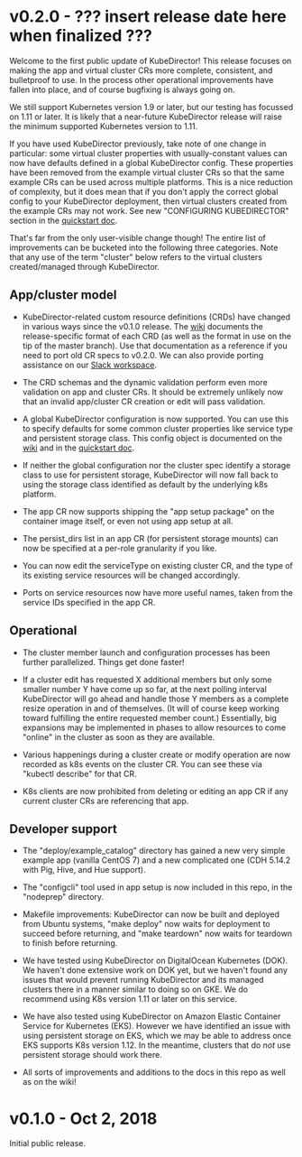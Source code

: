 # v0.2.0 - ??? insert release date here when finalized ???

Welcome to the first public update of KubeDirector! This release focuses on making the app and virtual cluster CRs more complete, consistent, and bulletproof to use. In the process other operational improvements have fallen into place, and of course bugfixing is always going on.

We still support Kubernetes version 1.9 or later, but our testing has focussed on 1.11 or later. It is likely that a near-future KubeDirector release will raise the minimum supported Kubernetes version to 1.11.

If you have used KubeDirector previously, take note of one change in particular: some virtual cluster properties with usually-constant values can now have defaults defined in a global KubeDirector config. These properties have been removed from the example virtual cluster CRs so that the same example CRs can be used across multiple platforms. This is a nice reduction of complexity, but it does mean that if you don't apply the correct global config to your KubeDirector deployment, then virtual clusters created from the example CRs may not work. See new "CONFIGURING KUBEDIRECTOR" section in the [quickstart doc](doc/quickstart.md).

That's far from the only user-visible change though! The entire list of improvements can be bucketed into the following three categories. Note that any use of the term "cluster" below refers to the virtual clusters created/managed through KubeDirector.

## App/cluster model

* KubeDirector-related custom resource definitions (CRDs) have changed in various ways since the v0.1.0 release. The [wiki](https://github.com/bluek8s/kubedirector/wiki) documents the release-specific format of each CRD (as well as the format in use on the tip of the master branch). Use that documentation as a reference if you need to port old CR specs to v0.2.0. We can also provide porting assistance on our [Slack workspace](https://join.slack.com/t/bluek8s/shared_invite/enQtNDUwMzkwODY5OTM4LTRhYmRmZmE4YzY3OGUzMjA1NDg0MDVhNDQ2MGNkYjRhM2RlMDNjMTI1NDQyMjAzZGVlMDFkNThkNGFjZGZjMGY).

* The CRD schemas and the dynamic validation perform even more validation on app and cluster CRs. It should be extremely unlikely now that an invalid app/cluster CR creation or edit will pass validation.

* A global KubeDirector configuration is now supported. You can use this to specify defaults for some common cluster properties like service type and persistent storage class. This config object is documented on the [wiki](https://github.com/bluek8s/kubedirector/wiki) and in the [quickstart doc](doc/quickstart.md).

* If neither the global configuration nor the cluster spec identify a storage class to use for persistent storage, KubeDirector will now fall back to using the storage class identified as default by the underlying k8s platform.

* The app CR now supports shipping the "app setup package" on the container image itself, or even not using app setup at all.

* The persist_dirs list in an app CR (for persistent storage mounts) can now be specified at a per-role granularity if you like.

* You can now edit the serviceType on existing cluster CR, and the type of its existing service resources will be changed accordingly.

* Ports on service resources now have more useful names, taken from the service IDs specified in the app CR.

## Operational

* The cluster member launch and configuration processes has been further parallelized. Things get done faster!

* If a cluster edit has requested X additional members but only some smaller number Y have come up so far, at the next polling interval KubeDirector will go ahead and handle those Y members as a complete resize operation in and of themselves. (It will of course keep working toward fulfilling the entire requested member count.) Essentially, big expansions may be implemented in phases to allow resources to come "online" in the cluster as soon as they are available.

* Various happenings during a cluster create or modify operation are now recorded as k8s events on the cluster CR. You can see these via "kubectl describe" for that CR.

* K8s clients are now prohibited from deleting or editing an app CR if any current cluster CRs are referencing that app.

## Developer support

* The "deploy/example_catalog" directory has gained a new very simple example app (vanilla CentOS 7) and a new complicated one (CDH 5.14.2 with Pig, Hive, and Hue support).

* The "configcli" tool used in app setup is now included in this repo, in the "nodeprep" directory.

* Makefile improvements: KubeDirector can now be built and deployed from Ubuntu systems, "make deploy" now waits for deployment to succeed before returning, and "make teardown" now waits for teardown to finish before returning.

* We have tested using KubeDirector on DigitalOcean Kubernetes (DOK). We haven't done extensive work on DOK yet, but we haven't found any issues that would prevent running KubeDirector and its managed clusters there in a manner similar to doing so on GKE. We do recommend using K8s version 1.11 or later on this service.

* We have also tested using KubeDirector on Amazon Elastic Container Service for Kubernetes (EKS). However we have identified an issue with using persistent storage on EKS, which we may be able to address once EKS supports K8s version 1.12. In the meantime, clusters that do *not* use persistent storage should work there.

* All sorts of improvements and additions to the docs in this repo as well as on the wiki!


# v0.1.0 - Oct 2, 2018

Initial public release.
